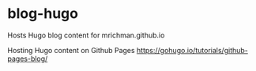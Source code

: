 # blog-hugo
Hosts Hugo blog content for mrichman.github.io

Hosting Hugo content on Github Pages https://gohugo.io/tutorials/github-pages-blog/

